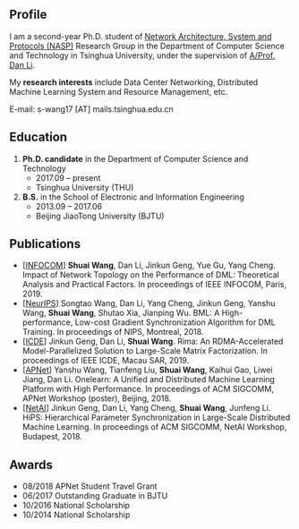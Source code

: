 ## Profile

I am a second-year Ph.D. student of [Network Architecture, System and Protocols (NASP)](https://nasp.cs.tsinghua.edu.cn/) Research Group in the Department of Computer Science and Technology in Tsinghua University, under the supervision of [A/Prof. Dan Li](https://nasp.cs.tsinghua.edu.cn/lidan.html).

My **research interests** include Data Center Networking, Distributed Machine Learning System and Resource Management, etc.

E-mail: s-wang17 [AT] mails.tsinghua.edu.cn

## Education
1. **Ph.D. candidate** in the Department of Computer Science and Technology
    - 2017.09 – present
    - Tsinghua University (THU)
2. **B.S.** in the School of Electronic and Information Engineering
    - 2013.09 – 2017.06
    - Beijing JiaoTong University (BJTU)

## Publications
- [[INFOCOM](https://infocom2019.ieee-infocom.org/)] **Shuai Wang**, Dan Li, Jinkun Geng, Yue Gu, Yang Cheng. Impact of Network Topology on the Performance of DML: Theoretical Analysis and Practical Factors. In proceedings of IEEE INFOCOM, Paris, 2019.
- [[NeurIPS](https://nips.cc/Conferences/2018)] Songtao Wang, Dan Li, Yang Cheng, Jinkun Geng, Yanshu Wang, **Shuai Wang**, Shutao Xia, Jianping Wu. BML: A High-performance, Low-cost Gradient Synchronization Algorithm for DML Training. In proceedings of NIPS, Montreal, 2018.
- [[ICDE](http://conferences.cis.umac.mo/icde2019/)] Jinkun Geng, Dan Li, **Shuai Wang**. Rima: An RDMA-Accelerated Model-Parallelized Solution to Large-Scale Matrix Factorization. In proceedings of IEEE ICDE, Macau SAR, 2019.
- [[APNet](https://conferences.sigcomm.org/events/apnet2018/index.html)] Yanshu Wang, Tianfeng Liu, **Shuai Wang**, Kaihui Gao, Liwei Jiang, Dan Li. Onelearn: A Unified and Distributed Machine Learning Platform with High Performance. In proceedings of ACM SIGCOMM, APNet Workshop (poster), Beijing, 2018.
- [[NetAI](https://conferences.sigcomm.org/sigcomm/2018/workshop-netaim.html)] Jinkun Geng, Dan Li, Yang Cheng, **Shuai Wang**, Junfeng Li. HiPS: Hierarchical Parameter Synchronization in Large-Scale Distributed Machine Learning. In proceedings of ACM SIGCOMM, NetAI Workshop, Budapest, 2018.

## Awards
- 08/2018     APNet Student Travel Grant
- 06/2017     Outstanding Graduate in BJTU
- 10/2016     National Scholarship
- 10/2014     National Scholarship
